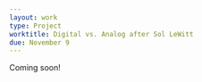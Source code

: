 ```yaml
---
layout: work
type: Project
worktitle: Digital vs. Analog after Sol LeWitt
due: November 9
---
```


Coming soon!

<!-- Description -->
<!-- ----------- -->

<!-- Guidelines -->
<!-- ---------- -->

<!-- Reflection -->
<!-- ---------- -->

<!-- What to turn in -->
<!-- --------------- -->
